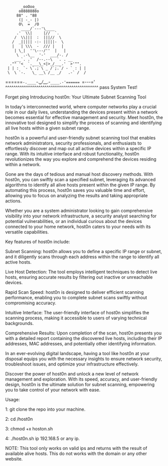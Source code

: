            _ooOoo_
          o8888888o
         88" . "88
          (| -_- |)
          O\  =  /O
           ____/`---'\____
         .'  \\|     |//  `.
        /  \\|||  :  |||//  \
       /  _||||| -:- |||||-  \
       |   | \\\  -  /// |   |
        | \_|  ''\---/''  |   |
         \  .-\__  '-'  ___/-. /
        ___`. .'  /--.--\  `. . __
      ."" '<  `.___\_<|>_/___.'  >'"".
     | | :  `- \`.;`\ _ /`;.`/ - ` : | |
     \  \ `-.   \_ __\ /__ _/   .-` /  /
======`-.____`-.___\_____/___.-`____.-'======
                   `=---='
^^^^^^^^^^^^^^^^^^^^^^^^^^^^^^^^^^^^^^^^^^^^^
            pass System Test!

Forget ping Introducing host0n: Your Ultimate Subnet Scanning Tool

In today's interconnected world, where computer networks play a crucial role in our daily lives, understanding the devices present within a network becomes essential for effective management and security. Meet host0n, the innovative tool designed to simplify the process of scanning and identifying all live hosts within a given subnet range.

host0n is a powerful and user-friendly subnet scanning tool that enables network administrators, security professionals, and enthusiasts to effortlessly discover and map out all active devices within a specific IP range. With its intuitive interface and robust functionality, host0n revolutionizes the way you explore and comprehend the devices residing within a network.

Gone are the days of tedious and manual host discovery methods. With host0n, you can swiftly scan a specified subnet, leveraging its advanced algorithms to identify all alive hosts present within the given IP range. By automating this process, host0n saves you valuable time and effort, allowing you to focus on analyzing the results and taking appropriate actions.

Whether you are a system administrator looking to gain comprehensive visibility into your network infrastructure, a security analyst searching for potential vulnerabilities, or an individual curious about the devices connected to your home network, host0n caters to your needs with its versatile capabilities.

Key features of host0n include:

Subnet Scanning: host0n allows you to define a specific IP range or subnet, and it diligently scans through each address within the range to identify all active hosts.

Live Host Detection: The tool employs intelligent techniques to detect live hosts, ensuring accurate results by filtering out inactive or unreachable devices.

Rapid Scan Speed: host0n is designed to deliver efficient scanning performance, enabling you to complete subnet scans swiftly without compromising accuracy.

Intuitive Interface: The user-friendly interface of host0n simplifies the scanning process, making it accessible to users of varying technical backgrounds.

Comprehensive Results: Upon completion of the scan, host0n presents you with a detailed report containing the discovered live hosts, including their IP addresses, MAC addresses, and potentially other identifying information.

In an ever-evolving digital landscape, having a tool like host0n at your disposal equips you with the necessary insights to ensure network security, troubleshoot issues, and optimize your infrastructure effectively.

Discover the power of host0n and unlock a new level of network management and exploration. With its speed, accuracy, and user-friendly design, host0n is the ultimate solution for subnet scanning, empowering you to take control of your network with ease.

Usage: 

1: git clone the repo into your machine.

2: cd /host0n

3: chmod +x hoston.sh

4: ./host0n.sh ip 192.168.5 or any ip.


NOTE: This tool only works on valid ips and returns with the result of available alive hosts. This do not works with the domain or any other website.
